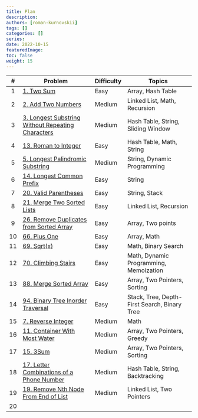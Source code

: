 ```yaml
---
title: Plan
description:
authors: [roman-kurnovskii]
tags: []
categories: []
series:
date: 2022-10-15
featuredImage:
toc: false
weight: 15
---
```



|   #   | Problem                                                                                                           | Difficulty | Topics                                       |
| :---: | ----------------------------------------------------------------------------------------------------------------- | ---------- | -------------------------------------------- |
|   1   | [1. Two Sum](../problems/1-two-sum)                                                                               | Easy       | Array, Hash Table                            |
|   2   | [2. Add Two Numbers](../problems/2-add-two-numbers)                                                               | Medium     | Linked List, Math, Recursion                 |
|   3   | [3. Longest Substring Without Repeating Characters](../problems/3-longest-substring-without-repeating-characters) | Medium     | Hash Table, String, Sliding Window           |
|   4   | [13. Roman to Integer](../problems/13-roman-to-integer)                                                           | Easy       | Hash Table, Math, String                     |
|   5   | [5. Longest Palindromic Substring](../problems/5-longest-palindromic-substring)                                   | Medium     | String, Dynamic Programming                  |
|   6   | [14. Longest Common Prefix](../problems/14-longest-common-prefix)                                                 | Easy       | String                                       |
|   7   | [20. Valid Parentheses](../problems/20-valid-parentheses)                                                         | Easy       | String, Stack                                |
|   8   | [21. Merge Two Sorted Lists](../problems/21-merge-two-sorted-lists)                                               | Easy       | Linked List, Recursion                       |
|   9   | [26. Remove Duplicates from Sorted Array](../problems/26-remove-duplicates-from-sorted-array)                     | Easy       | Array, Two points                            |
|  10   | [66. Plus One](../problems/66-plus-one)                                                                           | Easy       | Array, Math                                  |
|  11   | [69. Sqrt(x)](../problems/69-sqrtx)                                                                               | Easy       | Math, Binary Search                          |
|  12   | [70. Climbing Stairs](../problems/70-climbing-stairs)                                                             | Easy       | Math, Dynamic Programming, Memoization       |
|  13   | [88. Merge Sorted Array](../problems/88-merge-sorted-array)                                                       | Easy       | Array, Two Pointers, Sorting                 |
|  14   | [94. Binary Tree Inorder Traversal](../problems/94-binary-tree-inorder-traversal)                                 | Easy       | Stack, Tree, Depth-First Search, Binary Tree |
|  15   | [7. Reverse Integer](../problems/7-reverse-integer)                                                               | Medium     | Math                                         |
|  16   | [11. Container With Most Water](../problems/11-container-with-most-water)                                         | Medium     | Array, Two Pointers, Greedy                  |
|  17   | [15. 3Sum](../problems/15-3sum)                                                                                   | Medium     | Array, Two Pointers, Sorting                 |
|  18   | [17. Letter Combinations of a Phone Number](../problems/17-letter-combinations-of-a-phone-number)                 | Medium     | Hash Table, String, Backtracking             |
|  19   | [19. Remove Nth Node From End of List](../problems/19-remove-nth-node-from-end-of-list)                           | Medium     | Linked List, Two Pointers                    |
|  20   |                                                                                                                   |            |                                              |